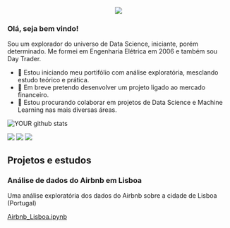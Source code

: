 <p align="center">
  <img src="banner.png" >
</p>

### Olá, seja bem vindo!
Sou um explorador do universo de Data Science, iniciante, porém determinado. Me formei em Engenharia Elétrica em 2006 e também sou Day Trader.

- 🔭 Estou iniciando meu portifólio com análise exploratória, mesclando estudo teórico e prática.
- 🌱 Em breve pretendo desenvolver um projeto ligado ao mercado financeiro.
- 🤝 Estou procurando colaborar em projetos de Data Science e Machine Learning nas mais diversas áreas.

![YOUR github stats](https://github-readme-stats.vercel.app/api?username=filipelyrio)

[<img src="https://img.shields.io/badge/linkedin-%230077B5.svg?&style=for-the-badge&logo=linkedin&logoColor=white" />](https://www.linkedin.com/in/filipelyrio/) [<img src = "https://img.shields.io/badge/instagram-%23E4405F.svg?&style=for-the-badge&logo=instagram&logoColor=white">](https://www.instagram.com/filipelyrio/) [<img src = "https://img.shields.io/badge/facebook-%231877F2.svg?&style=for-the-badge&logo=facebook&logoColor=white">](https://www.facebook.com/filipelyrio)

## Projetos e estudos
### Análise de dados do Airbnb em Lisboa 
Uma análise exploratória dos dados do Airbnb sobre a cidade de Lisboa (Portugal)

[Airbnb_Lisboa.ipynb](/Projeto_Airbnb_Lisboa/Airbnb_Lisboa.ipynb)

